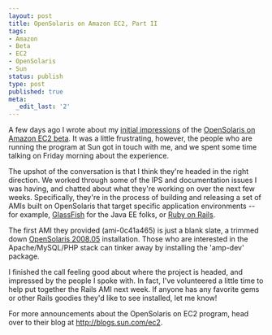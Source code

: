 ```yaml
---
layout: post
title: OpenSolaris on Amazon EC2, Part II
tags:
- Amazon
- Beta
- EC2
- OpenSolaris
- Sun
status: publish
type: post
published: true
meta:
  _edit_last: '2'
---
```

A few days ago I wrote about my <a href="http://peat.org/2008/05/14/opensolaris-on-amazon-ec2-review/">initial impressions</a> of the <a href="http://www.sun.com/third-party/global/amazon/index.jsp">OpenSolaris on Amazon EC2 beta</a>.  It was a little frustrating, however, the people who are running the program at Sun got in touch with me, and we spent some time talking on Friday morning about the experience.

The upshot of the conversation is that I think they're headed in the right direction.  We worked through some of the IPS and documentation issues I was having, and chatted about what they're working on over the next few weeks.  Specifically, they're in the process of building and releasing a set of AMIs built on OpenSolaris that target specific application environments -- for example, <a href="https://glassfish.dev.java.net/">GlassFish</a> for the Java EE folks, or <a href="http://rubyonrails.com/">Ruby on Rails</a>.

The first AMI they provided (ami-0c41a465) is just a blank slate, a trimmed down <a href="http://opensolaris.com/">OpenSolaris 2008.05</a> installation.  Those who are interested in the Apache/MySQL/PHP stack can tinker away by installing the 'amp-dev' package.

I finished the call feeling good about where the project is headed, and impressed by the people I spoke with.  In fact, I've volunteered a little time to help put together the Rails AMI next week.  If anyone has any favorite gems or other Rails goodies they'd like to see installed, let me know!

For more announcements about the OpenSolaris on EC2 program, head over to their blog at <a href="http://blogs.sun.com/ec2">http://blogs.sun.com/ec2</a>.

